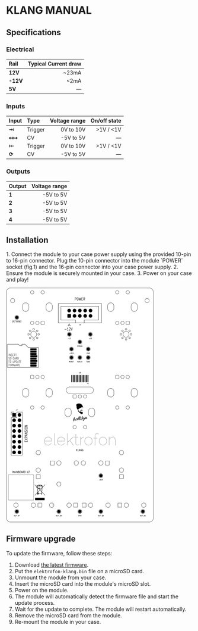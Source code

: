 KLANG MANUAL
============

## Specifications

### Electrical

| Rail     | Typical Current draw |
|:---------|---------------------:|
|  **12V** | ~23mA                |
| **-12V** | <2mA                 |
|   **5V** | —                    |

### Inputs
| Input | Type    | Voltage range | On/off state |
|:------|:--------|--------------:|-------------:|
| **⇥** | Trigger | 0V to 10V     | >1V / <1V    |
| **↤↦**| CV      | -5V to 5V     | —            |
| **⇤** | Trigger | 0V to 10V     | >1V / <1V    |
| **⟳** | CV      | -5V to 5V     | —            |

### Outputs
| Output  | Voltage range  |
|:--------|---------------:|
| **1**   | -5V to 5V      |
| **2**   | -5V to 5V      |
| **3**   | -5V to 5V      |
| **4**   | -5V to 5V      |

## Installation

<article>
1. Connect the module to your case power supply using the provided 10-pin to 16-pin connector.  
Plug the 10-pin connector into the module `POWER` socket (fig.1) and the 16-pin connector into your case power supply.  
2. Ensure the module is securely mounted in your case.
3. Power on your case and play!

![[fig.1]](./assets/klang-back.svg)
</article>

## Firmware upgrade

To update the firmware, follow these steps:

1. Download [the latest firmware](https://github.com/elektrofon/klang-firmware/releases/latest).
2. Put the `elektrofon-klang.bin` file on a microSD card.
2. Unmount the module from your case.
3. Insert the microSD card into the module's microSD slot.
4. Power on the module.
5. The module will automatically detect the firmware file and start the update process.
6. Wait for the update to complete. The module will restart automatically.
7. Remove the microSD card from the module.
8. Re-mount the module in your case.
